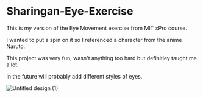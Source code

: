 # Sharingan-Eye-Exercise

This is my version of the Eye Movement exercise from MIT xPro course. 

I wanted to put a spin on it so I referenced a character from the anime Naruto.

This project was very fun, wasn't anything too hard but definitley taught me a lot.

In the future will probably add different styles of eyes.


![Untitled design (1)](https://github.com/user-attachments/assets/0e9ebf90-36dc-422c-aa26-183821ce6f3a)
